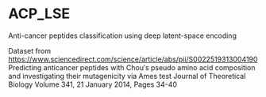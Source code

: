 # ACP_LSE
Anti-cancer peptides classification using deep latent-space encoding

Dataset from https://www.sciencedirect.com/science/article/abs/pii/S0022519313004190
Predicting anticancer peptides with Chou′s pseudo amino acid composition and investigating their mutagenicity via Ames test
Journal of Theoretical Biology
Volume 341, 21 January 2014, Pages 34-40
